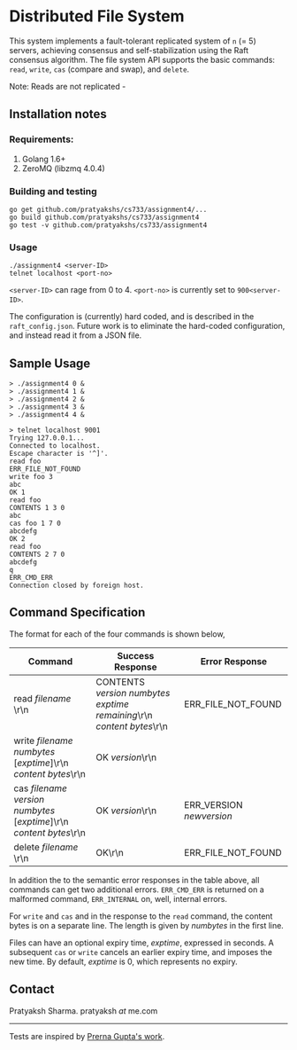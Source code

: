 # Distributed File System

This system implements a fault-tolerant replicated system of `n` (= 5) servers, achieving consensus and self-stabilization using the Raft consensus algorithm. The file system API supports the basic commands: `read`, `write`, `cas` (compare and swap), and `delete`.

Note: Reads are not replicated - 

## Installation notes
### Requirements:
1. Golang 1.6+
2. ZeroMQ (libzmq 4.0.4)

### Building and testing
```
go get github.com/pratyakshs/cs733/assignment4/...
go build github.com/pratyakshs/cs733/assignment4
go test -v github.com/pratyakshs/cs733/assignment4 
```
### Usage
```
./assignment4 <server-ID>
telnet localhost <port-no>
```
`<server-ID>` can rage from 0 to 4.
`<port-no>` is currently set to `900<server-ID>`.

The configuration is (currently) hard coded, and is described in the `raft_config.json`. Future work is to eliminate the hard-coded configuration, and instead read it from a JSON file.

## Sample Usage
```
> ./assignment4 0 & 
> ./assignment4 1 &
> ./assignment4 2 &
> ./assignment4 3 &
> ./assignment4 4 &

> telnet localhost 9001
Trying 127.0.0.1...
Connected to localhost.
Escape character is '^]'.
read foo
ERR_FILE_NOT_FOUND
write foo 3
abc
OK 1
read foo
CONTENTS 1 3 0
abc
cas foo 1 7 0 
abcdefg
OK 2
read foo
CONTENTS 2 7 0
abcdefg
q
ERR_CMD_ERR
Connection closed by foreign host.
```
## Command Specification

The format for each of the four commands is shown below,  

| Command  | Success Response | Error Response
|----------|-----|----------|
|read _filename_ \r\n| CONTENTS _version_ _numbytes_ _exptime remaining_\r\n</br>_content bytes_\r\n </br>| ERR_FILE_NOT_FOUND
|write _filename_ _numbytes_ [_exptime_]\r\n</br>_content bytes_\r\n| OK _version_\r\n| |
|cas _filename_ _version_ _numbytes_ [_exptime_]\r\n</br>_content bytes_\r\n| OK _version_\r\n | ERR\_VERSION _newversion_
|delete _filename_ \r\n| OK\r\n | ERR_FILE_NOT_FOUND

In addition the to the semantic error responses in the table above, all commands can get two additional errors. `ERR_CMD_ERR` is returned on a malformed command, `ERR_INTERNAL` on, well, internal errors.

For `write` and `cas` and in the response to the `read` command, the content bytes is on a separate line. The length is given by _numbytes_ in the first line.

Files can have an optional expiry time, _exptime_, expressed in seconds. A subsequent `cas` or `write` cancels an earlier expiry time, and imposes the new time. By default, _exptime_ is 0, which represents no expiry. 


## Contact
Pratyaksh Sharma.
pratyaksh _at_ me.com

-----
Tests are inspired by [Prerna Gupta's work](https://github.com/prernaguptaiitb/cs733/blob/master/assign4/mainserver_test.go).
